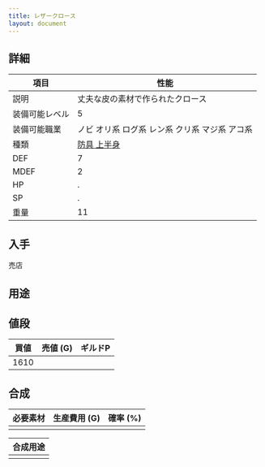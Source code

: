 ```yaml
---
title: レザークロース
layout: document
---
```

## 詳細


|項目|性能|
|---|---|
|説明|丈夫な皮の素材で作られたクロース|
|装備可能レベル|5|
|装備可能職業|ノビ オリ系 ログ系 レン系 クリ系 マジ系 アコ系|
|種類|[防具 上半身](防具(上半身))|
|DEF|7|
|MDEF|2|
|HP|.|
|SP|.|
|重量|11|

## 入手

売店

## 用途


## 値段


|買値|売値 (G)|ギルドP|
|---|---|---|
|1610|||

## 合成


|必要素材|生産費用 (G)|確率 (%)|
|---|---|---|
||||


|合成用途|
|---|
||